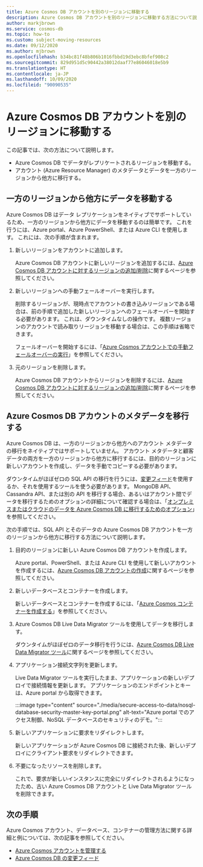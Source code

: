 ```yaml
---
title: Azure Cosmos DB アカウントを別のリージョンに移動する
description: Azure Cosmos DB アカウントを別のリージョンに移動する方法について説明します。
author: markjbrown
ms.service: cosmos-db
ms.topic: how-to
ms.custom: subject-moving-resources
ms.date: 09/12/2020
ms.author: mjbrown
ms.openlocfilehash: b34bc81f48b806b1016fbbd19d3ebc8bfef908c2
ms.sourcegitcommit: 829d951d5c90442a38012daaf77e86046018e5b9
ms.translationtype: HT
ms.contentlocale: ja-JP
ms.lasthandoff: 10/09/2020
ms.locfileid: "90090535"
---
```

# <a name="move-an-azure-cosmos-db-account-to-another-region"></a>Azure Cosmos DB アカウントを別のリージョンに移動する

この記事では、次の方法について説明します。

- Azure Cosmos DB でデータがレプリケートされるリージョンを移動する。
- アカウント (Azure Resource Manager) のメタデータとデータを一方のリージョンから他方に移行する。

## <a name="move-data-from-one-region-to-another"></a>一方のリージョンから他方にデータを移動する

Azure Cosmos DB はデータ レプリケーションをネイティブでサポートしているため、一方のリージョンから他方にデータを移動するのは簡単です。 これを行うには、Azure portal、Azure PowerShell、または Azure CLI を使用します。 これには、次の手順が含まれます。

1. 新しいリージョンをアカウントに追加します。

    Azure Cosmos DB アカウントに新しいリージョンを追加するには、[Azure Cosmos DB アカウントに対するリージョンの追加/削除](how-to-manage-database-account.md#addremove-regions-from-your-database-account)に関するページを参照してください。

1. 新しいリージョンへの手動フェールオーバーを実行します。

    削除するリージョンが、現時点でアカウントの書き込みリージョンである場合は、前の手順で追加した新しいリージョンへのフェールオーバーを開始する必要があります。 これは、ダウンタイムなしの操作です。 複数リージョンのアカウントで読み取りリージョンを移動する場合は、この手順は省略できます。 
    
    フェールオーバーを開始するには、「[Azure Cosmos アカウントでの手動フェールオーバーの実行](how-to-manage-database-account.md#manual-failover)」を参照してください。

1. 元のリージョンを削除します。

    Azure Cosmos DB アカウントからリージョンを削除するには、[Azure Cosmos DB アカウントに対するリージョンの追加/削除](how-to-manage-database-account.md#addremove-regions-from-your-database-account)に関するページを参照してください。

## <a name="migrate-azure-cosmos-db-account-metadata"></a>Azure Cosmos DB アカウントのメタデータを移行する

Azure Cosmos DB は、一方のリージョンから他方へのアカウント メタデータの移行をネイティブではサポートしていません。 アカウント メタデータと顧客データの両方を一方のリージョンから他方に移行するには、目的のリージョンに新しいアカウントを作成し、データを手動でコピーする必要があります。 

ダウンタイムがほぼゼロの SQL API の移行を行うには、[変更フィード](change-feed.md)を使用するか、それを使用するツールを使う必要があります。 MongoDB API、Cassandra API、または別の API を移行する場合、あるいはアカウント間でデータを移行するためのオプションの詳細について確認する場合は、「[オンプレミスまたはクラウドのデータを Azure Cosmos DB に移行するためのオプション](cosmosdb-migrationchoices.md)」を参照してください。 

次の手順では、SQL API とそのデータの Azure Cosmos DB アカウントを一方のリージョンから他方に移行する方法について説明します。

1. 目的のリージョンに新しい Azure Cosmos DB アカウントを作成します。

    Azure portal、PowerShell、または Azure CLI を使用して新しいアカウントを作成するには、[Azure Cosmos DB アカウントの作成](how-to-manage-database-account.md#create-an-account)に関するページを参照してください。

1. 新しいデータベースとコンテナーを作成します。

    新しいデータベースとコンテナーを作成するには、「[Azure Cosmos コンテナーを作成する](how-to-create-container.md)」を参照してください。

1. Azure Cosmos DB Live Data Migrator ツールを使用してデータを移行します。

    ダウンタイムがほぼゼロのデータ移行を行うには、[Azure Cosmos DB Live Data Migrator ツール](https://github.com/Azure-Samples/azure-cosmosdb-live-data-migrator)に関するページを参照してください。

1. アプリケーション接続文字列を更新します。

    Live Data Migrator ツールを実行したまま、アプリケーションの新しいデプロイで接続情報を更新します。 アプリケーションのエンドポイントとキーは、Azure portal から取得できます。

    :::image type="content" source="./media/secure-access-to-data/nosql-database-security-master-key-portal.png" alt-text="Azure portal でのアクセス制御、NoSQL データベースのセキュリティのデモ。":::

1. 新しいアプリケーションに要求をリダイレクトします。

    新しいアプリケーションが Azure Cosmos DB に接続された後、新しいデプロイにクライアント要求をリダイレクトできます。

1. 不要になったリソースを削除します。

    これで、要求が新しいインスタンスに完全にリダイレクトされるようになったため、古い Azure Cosmos DB アカウントと Live Data Migrator ツールを削除できます。

## <a name="next-steps"></a>次の手順

Azure Cosmos アカウント、データベース、コンテナーの管理方法に関する詳細と例については、次の記事を参照してください。

* [Azure Cosmos アカウントを管理する](how-to-manage-database-account.md)
* [Azure Cosmos DB の変更フィード](change-feed.md)

